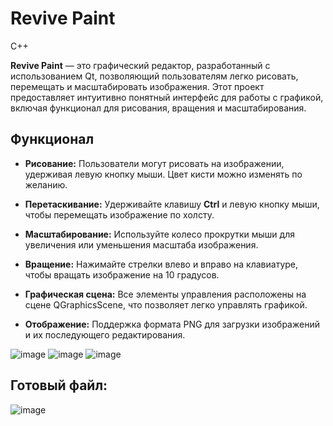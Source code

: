 # Revive Paint
C++

**Revive Paint** — это графический редактор, разработанный с использованием Qt, позволяющий пользователям легко рисовать, перемещать и масштабировать изображения. Этот проект предоставляет интуитивно понятный интерфейс для работы с графикой, включая функционал для рисования, вращения и масштабирования.

## Функционал

- **Рисование:** Пользователи могут рисовать на изображении, удерживая левую кнопку мыши. Цвет кисти можно изменять по желанию.
  
- **Перетаскивание:** Удерживайте клавишу **Ctrl** и левую кнопку мыши, чтобы перемещать изображение по холсту.

- **Масштабирование:** Используйте колесо прокрутки мыши для увеличения или уменьшения масштаба изображения.

- **Вращение:** Нажимайте стрелки влево и вправо на клавиатуре, чтобы вращать изображение на 10 градусов.

- **Графическая сцена:** Все элементы управления расположены на сцене QGraphicsScene, что позволяет легко управлять графикой.

- **Отображение:** Поддержка формата PNG для загрузки изображений и их последующего редактирования.

![image](https://github.com/user-attachments/assets/f09ef737-8eef-4e36-a805-f5d4c52d9e25)
![image](https://github.com/user-attachments/assets/8a9f7f94-e0b6-46b8-a32d-6c7f03a23346)
![image](https://github.com/user-attachments/assets/6e75ef67-588e-443a-b16d-d5b283faf233)
## Готовый файл:
![image](https://github.com/user-attachments/assets/aadceeed-a687-4473-a0ef-2ce4875a7b4d)
